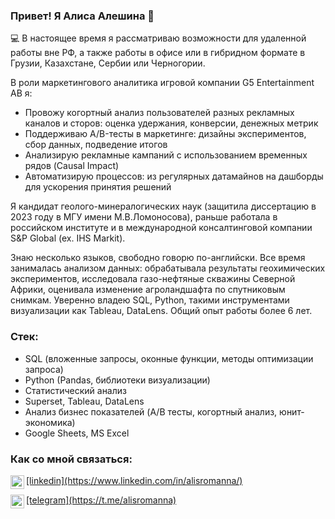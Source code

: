 ### Привет! Я Алиса Алешина 👋

💻 В настоящее время я рассматриваю возможности для удаленной работы вне РФ, а также работы в офисе или в гибридном формате в Грузии, Казахстане, Сербии или Черногории.

В роли маркетингового аналитика игровой компании G5 Entertainment AB я:
- Провожу когортный анализ пользователей разных рекламных каналов и сторов: оценка удержания, конверсии, денежных метрик
- Поддерживаю A/B-тесты в маркетинге: дизайны экспериментов, сбор данных, подведение итогов
- Анализирую рекламные кампаний с использованием временных рядов (Causal Impact) 
- Автоматизирую процессов: из регулярных датамайнов на дашборды для ускорения принятия решений

Я кандидат геолого-минералогических наук (защитила диссертацию в 2023 году в МГУ имени М.В.Ломоносова), раньше работала в российском институте и в международной консалтинговой компании S&P Global (ex. IHS Markit). 

Знаю несколько языков, свободно говорю по-английски. Все время занималась анализом данных: обрабатывала результаты геохимических экспериментов, исследовала газо-нефтяные скважины Северной Африки, оценивала изменение агроландшафта по спутниковым снимкам. Уверенно владею SQL, Python, такими инструментами визуализации как Tableau, DataLens. Общий опыт работы более 6 лет. 

### Стек:
* SQL (вложенные запросы, оконные функции, методы оптимизации запроса)
* Python (Pandas, библиотеки визуализации)
* Статистический анализ
* Superset, Tableau, DataLens
* Анализ бизнес показателей (A/B тесты, когортный анализ, юнит-экономика)
* Google Sheets, MS Excel

### Как со мной связаться:
<p><a href="https://www.linkedin.com/in/alisromanna/"><img align="left" alt="alisromanna | LinkedIn" width="22px" src="https://cdn.jsdelivr.net/npm/simple-icons@v3/icons/linkedin.svg" /></p> [linkedin](https://www.linkedin.com/in/alisromanna/)
  
<p><a href="https://t.me/alisromanna"><img align="left" alt="alisromanna | Telegram" width="22px" src="https://cdn.jsdelivr.net/npm/simple-icons@3.13.0/icons/telegram.svg" /></p> [telegram](https://t.me/alisromanna)
